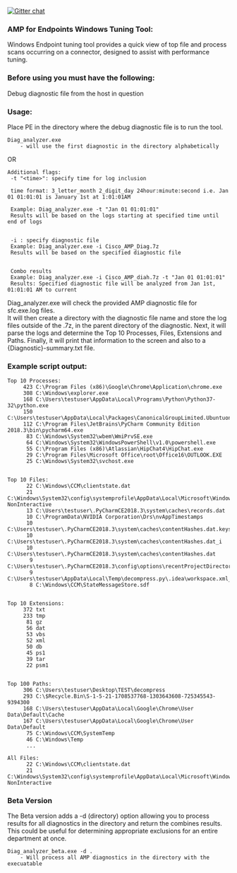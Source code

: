 [![Gitter chat](https://img.shields.io/badge/gitter-join%20chat-brightgreen.svg)](https://gitter.im/CiscoSecurity/AMP-for-Endpoints "Gitter chat")

### AMP for Endpoints Windows Tuning Tool:
Windows Endpoint tuning tool provides a quick view of top file and process scans occurring on a connector, designed to assist with performance tuning.

### Before using you must have the following:
Debug diagnostic file from the host in question

### Usage:
Place PE in the directory where the debug diagnostic file is to run the tool.
```
Diag_analyzer.exe 
	- will use the first diagnostic in the directory alphabetically
```	
OR
```
Additional flags:
 -t "<time>": specify time for log inclusion

 time format: 3_letter_month 2_digit_day 24hour:minute:second i.e. Jan 01 01:01:01 is January 1st at 1:01:01AM
 
 Example: Diag_analyzer.exe -t "Jan 01 01:01:01"
 Results will be based on the logs starting at specified time until end of logs
 
 
 -i : specify diagnostic file
 Example: Diag_analyzer.exe -i Cisco_AMP_Diag.7z
 Results will be based on the specified diagnostic file
 
 
 Combo results
 Example: Diag_analyzer.exe -i Cisco_AMP_diah.7z -t "Jan 01 01:01:01"
 Results: Specified diagnostic file will be analyzed from Jan 1st, 01:01:01 AM to current
```
Diag_analyzer.exe will check the provided AMP diagnostic file for sfc.exe.log files.  
It will then create a directory with the diagnostic file name and store the log files outside of the .7z, in the parent directory of the diagnostic.
Next, it will parse the logs and determine the Top 10 Processes, Files, Extensions and Paths.
Finally, it will print that information to the screen and also to a {Diagnostic}-summary.txt file.

### Example script output:  
```
Top 10 Processes:
     423 C:\Program Files (x86)\Google\Chrome\Application\chrome.exe
     308 C:\Windows\explorer.exe
     168 C:\Users\testuser\AppData\Local\Programs\Python\Python37-32\python.exe
     150 C:\Users\testuser\AppData\Local\Packages\CanonicalGroupLimited.UbuntuonWindows_79rhkp1fndgsc\LocalState\rootfs\usr\bin\python3.6
     112 C:\Program Files\JetBrains\PyCharm Community Edition 2018.3\bin\pycharm64.exe
      83 C:\Windows\System32\wbem\WmiPrvSE.exe
      64 C:\Windows\System32\WindowsPowerShell\v1.0\powershell.exe
      55 C:\Program Files (x86)\Atlassian\HipChat4\HipChat.exe
      29 C:\Program Files\Microsoft Office\root\Office16\OUTLOOK.EXE
      25 C:\Windows\System32\svchost.exe


Top 10 Files:
      22 C:\Windows\CCM\clientstate.dat
      21 C:\Windows\System32\config\systemprofile\AppData\Local\Microsoft\Windows\PowerShell\StartupProfileData-NonInteractive
      13 C:\Users\testuser\.PyCharmCE2018.3\system\caches\records.dat
      10 C:\ProgramData\NVIDIA Corporation\Drs\nvAppTimestamps
      10 C:\Users\testuser\.PyCharmCE2018.3\system\caches\contentHashes.dat.keystream
      10 C:\Users\testuser\.PyCharmCE2018.3\system\caches\contentHashes.dat_i
      10 C:\Users\testuser\.PyCharmCE2018.3\system\caches\contentHashes.dat
       9 C:\Users\testuser\.PyCharmCE2018.3\config\options\recentProjectDirectories.xml
       9 C:\Users\testuser\AppData\Local\Temp\decompress.py\.idea\workspace.xml___jb_tmp___
       8 C:\Windows\CCM\StateMessageStore.sdf


Top 10 Extensions:
     372 txt
     233 tmp
      81 gz
      56 dat
      53 vbs
      52 xml
      50 db
      45 ps1
      39 tar
      22 psm1


Top 100 Paths:
     306 C:\Users\testuser\Desktop\TEST\decompress
     293 C:\$Recycle.Bin\S-1-5-21-1708537768-1303643608-725345543-9394300
     168 C:\Users\testuser\AppData\Local\Google\Chrome\User Data\Default\Cache
     167 C:\Users\testuser\AppData\Local\Google\Chrome\User Data\Default
      75 C:\Windows\CCM\SystemTemp
      46 C:\Windows\Temp
      ...
      
All Files:
      22 C:\Windows\CCM\clientstate.dat
      21 C:\Windows\System32\config\systemprofile\AppData\Local\Microsoft\Windows\PowerShell\StartupProfileData-NonInteractive
```

### Beta Version
The Beta version adds a -d (directory) option allowing you to process results for all diagnostics in the directory and return the combines results.  This could be useful for determining appropriate exclusions for an entire department at once.

```
Diag_analyzer_beta.exe -d .
	- Will process all AMP diagnostics in the directory with the execuatable
	
```
